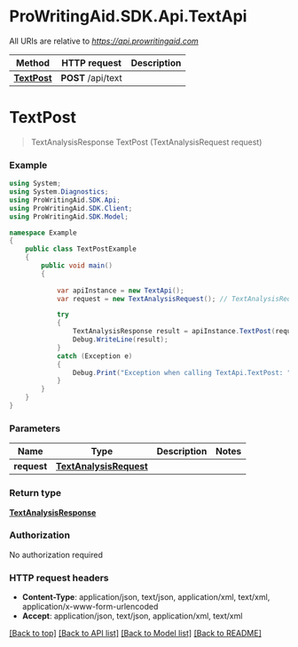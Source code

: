 # ProWritingAid.SDK.Api.TextApi

All URIs are relative to *https://api.prowritingaid.com*

Method | HTTP request | Description
------------- | ------------- | -------------
[**TextPost**](TextApi.md#textpost) | **POST** /api/text | 


<a name="textpost"></a>
# **TextPost**
> TextAnalysisResponse TextPost (TextAnalysisRequest request)



### Example
```csharp
using System;
using System.Diagnostics;
using ProWritingAid.SDK.Api;
using ProWritingAid.SDK.Client;
using ProWritingAid.SDK.Model;

namespace Example
{
    public class TextPostExample
    {
        public void main()
        {
            
            var apiInstance = new TextApi();
            var request = new TextAnalysisRequest(); // TextAnalysisRequest | 

            try
            {
                TextAnalysisResponse result = apiInstance.TextPost(request);
                Debug.WriteLine(result);
            }
            catch (Exception e)
            {
                Debug.Print("Exception when calling TextApi.TextPost: " + e.Message );
            }
        }
    }
}
```

### Parameters

Name | Type | Description  | Notes
------------- | ------------- | ------------- | -------------
 **request** | [**TextAnalysisRequest**](TextAnalysisRequest.md)|  | 

### Return type

[**TextAnalysisResponse**](TextAnalysisResponse.md)

### Authorization

No authorization required

### HTTP request headers

 - **Content-Type**: application/json, text/json, application/xml, text/xml, application/x-www-form-urlencoded
 - **Accept**: application/json, text/json, application/xml, text/xml

[[Back to top]](#) [[Back to API list]](../README.md#documentation-for-api-endpoints) [[Back to Model list]](../README.md#documentation-for-models) [[Back to README]](../README.md)

